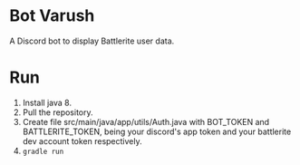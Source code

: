 # Bot Varush

A Discord bot to display Battlerite user data.

# Run
1. Install java 8.
2. Pull the repository.
3. Create file src/main/java/app/utils/Auth.java with BOT_TOKEN and BATTLERITE_TOKEN, being your discord's app token and your battlerite dev account token respectively.
4. `gradle run`

